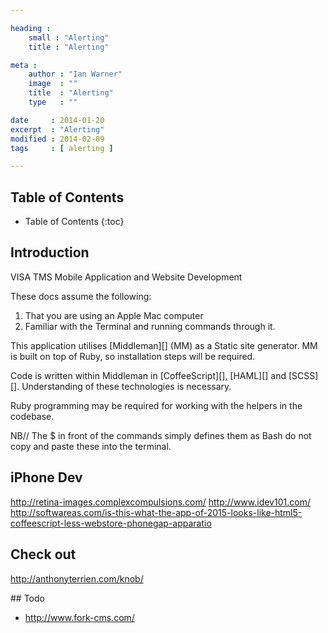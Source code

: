 ```yaml
---

heading :
    small : "Alerting"
    title : "Alerting"

meta :
    author : "Ian Warner"
    image  : ""
    title  : "Alerting"
    type   : ""

date     : 2014-01-20
excerpt  : "Alerting"
modified : 2014-02-09
tags     : [ alerting ]

---
```


## Table of Contents

* Table of Contents
{:toc}

## Introduction

VISA TMS Mobile Application and Website Development

These docs assume the following:

1. That you are using an Apple Mac computer
2. Familiar with the Terminal and running commands through it.

This application utilises [Middleman][] (MM) as a Static site generator. MM is
built on top of Ruby, so installation steps will be required.

Code is written within Middleman in [CoffeeScript][], [HAML][] and [SCSS][].
Understanding of these technologies is necessary.

Ruby programming may be required for working with the helpers in the codebase.

NB// The $ in front of the commands simply defines them as Bash do not copy and
paste these into the terminal.

## iPhone Dev

http://retina-images.complexcompulsions.com/
http://www.idev101.com/
http://softwareas.com/is-this-what-the-app-of-2015-looks-like-html5-coffeescript-less-webstore-phonegap-apparatio

## Check out

http://anthonyterrien.com/knob/

## Todo

* http://www.fork-cms.com/
